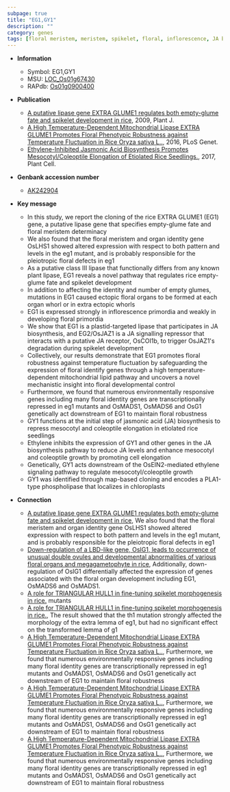 ```yaml
---
subpage: true
title: "EG1,GY1"
description: ""
category: genes
tags: [floral meristem, meristem, spikelet, floral, inflorescence, JA biosynthesis, temperature, seedlings, growth, map-based cloning, ethylene, cell elongation, jasmonic, jasmonic acid,  ja , JA]
---
```


* **Information**  
    + Symbol: EG1,GY1  
    + MSU: [LOC_Os01g67430](http://rice.plantbiology.msu.edu/cgi-bin/ORF_infopage.cgi?orf=LOC_Os01g67430)  
    + RAPdb: [Os01g0900400](http://rapdb.dna.affrc.go.jp/viewer/gbrowse_details/irgsp1?name=Os01g0900400)  

* **Publication**  
    + [A putative lipase gene EXTRA GLUME1 regulates both empty-glume fate and spikelet development in rice](http://www.ncbi.nlm.nih.gov/pubmed?term=A+putative+lipase+gene+EXTRA+GLUME1+regulates+both+empty-glume+fate+and+spikelet+development+in+rice%5BTitle%5D), 2009, Plant J.
    + [A High Temperature-Dependent Mitochondrial Lipase EXTRA GLUME1 Promotes Floral Phenotypic Robustness against Temperature Fluctuation in Rice Oryza sativa L..](http://www.ncbi.nlm.nih.gov/pubmed?term=A+High+Temperature-Dependent+Mitochondrial+Lipase+EXTRA+GLUME1+Promotes+Floral+Phenotypic+Robustness+against+Temperature+Fluctuation+in+Rice+Oryza+sativa+L..%5BTitle%5D), 2016, PLoS Genet.
    + [Ethylene-Inhibited Jasmonic Acid Biosynthesis Promotes Mesocotyl/Coleoptile Elongation of Etiolated Rice Seedlings.](http://www.ncbi.nlm.nih.gov/pubmed?term=Ethylene-Inhibited+Jasmonic+Acid+Biosynthesis+Promotes+Mesocotyl/Coleoptile+Elongation+of+Etiolated+Rice+Seedlings.%5BTitle%5D), 2017, Plant Cell.

* **Genbank accession number**  
    + [AK242904](http://www.ncbi.nlm.nih.gov/nuccore/AK242904)

* **Key message**  
    + In this study, we report the cloning of the rice EXTRA GLUME1 (EG1) gene, a putative lipase gene that specifies empty-glume fate and floral meristem determinacy
    + We also found that the floral meristem and organ identity gene OsLHS1 showed altered expression with respect to both pattern and levels in the eg1 mutant, and is probably responsible for the pleiotropic floral defects in eg1
    + As a putative class III lipase that functionally differs from any known plant lipase, EG1 reveals a novel pathway that regulates rice empty-glume fate and spikelet development
    + In addition to affecting the identity and number of empty glumes, mutations in EG1 caused ectopic floral organs to be formed at each organ whorl or in extra ectopic whorls
    + EG1 is expressed strongly in inflorescence primordia and weakly in developing floral primordia
    + We show that EG1 is a plastid-targeted lipase that participates in JA biosynthesis, and EG2/OsJAZ1 is a JA signalling repressor that interacts with a putative JA receptor, OsCOI1b, to trigger OsJAZ1's degradation during spikelet development
    + Collectively, our results demonstrate that EG1 promotes floral robustness against temperature fluctuation by safeguarding the expression of floral identify genes through a high temperature-dependent mitochondrial lipid pathway and uncovers a novel mechanistic insight into floral developmental control
    + Furthermore, we found that numerous environmentally responsive genes including many floral identity genes are transcriptionally repressed in eg1 mutants and OsMADS1, OsMADS6 and OsG1 genetically act downstream of EG1 to maintain floral robustness
    + GY1 functions at the initial step of jasmonic acid (JA) biosynthesis to repress mesocotyl and coleoptile elongation in etiolated rice seedlings
    + Ethylene inhibits the expression of GY1 and other genes in the JA biosynthesis pathway to reduce JA levels and enhance mesocotyl and coleoptile growth by promoting cell elongation
    + Genetically, GY1 acts downstream of the OsEIN2-mediated ethylene signaling pathway to regulate mesocotyl/coleoptile growth
    + GY1 was identified through map-based cloning and encodes a PLA1-type phospholipase that localizes in chloroplasts

* **Connection**  
    + [A putative lipase gene EXTRA GLUME1 regulates both empty-glume fate and spikelet development in rice](http://www.ncbi.nlm.nih.gov/pubmed?term=A+putative+lipase+gene+EXTRA+GLUME1+regulates+both+empty-glume+fate+and+spikelet+development+in+rice%5BTitle%5D), We also found that the floral meristem and organ identity gene OsLHS1 showed altered expression with respect to both pattern and levels in the eg1 mutant, and is probably responsible for the pleiotropic floral defects in eg1
    + [Down-regulation of a LBD-like gene, OsIG1, leads to occurrence of unusual double ovules and developmental abnormalities of various floral organs and megagametophyte in rice](http://www.ncbi.nlm.nih.gov/pubmed?term=Down-regulation+of+a+LBD-like+gene,+OsIG1,+leads+to+occurrence+of+unusual+double+ovules+and+developmental+abnormalities+of+various+floral+organs+and+megagametophyte+in+rice%5BTitle%5D), Additionally, down-regulation of OsIG1 differentially affected the expression of genes associated with the floral organ development including EG1, OsMADS6 and OsMADS1.
    + [A role for TRIANGULAR HULL1 in fine-tuning spikelet morphogenesis in rice.](eg1) mutants
    + [A role for TRIANGULAR HULL1 in fine-tuning spikelet morphogenesis in rice.](http://www.ncbi.nlm.nih.gov/pubmed?term=A+role+for+TRIANGULAR+HULL1+in+fine-tuning+spikelet+morphogenesis+in+rice.%5BTitle%5D), The result showed that the th1 mutation strongly affected the morphology of the extra lemma of eg1, but had no significant effect on the transformed lemma of g1
    + [A High Temperature-Dependent Mitochondrial Lipase EXTRA GLUME1 Promotes Floral Phenotypic Robustness against Temperature Fluctuation in Rice Oryza sativa L..](http://www.ncbi.nlm.nih.gov/pubmed?term=A+High+Temperature-Dependent+Mitochondrial+Lipase+EXTRA+GLUME1+Promotes+Floral+Phenotypic+Robustness+against+Temperature+Fluctuation+in+Rice+Oryza+sativa+L..%5BTitle%5D), Furthermore, we found that numerous environmentally responsive genes including many floral identity genes are transcriptionally repressed in eg1 mutants and OsMADS1, OsMADS6 and OsG1 genetically act downstream of EG1 to maintain floral robustness
    + [A High Temperature-Dependent Mitochondrial Lipase EXTRA GLUME1 Promotes Floral Phenotypic Robustness against Temperature Fluctuation in Rice Oryza sativa L..](http://www.ncbi.nlm.nih.gov/pubmed?term=A+High+Temperature-Dependent+Mitochondrial+Lipase+EXTRA+GLUME1+Promotes+Floral+Phenotypic+Robustness+against+Temperature+Fluctuation+in+Rice+Oryza+sativa+L..%5BTitle%5D), Furthermore, we found that numerous environmentally responsive genes including many floral identity genes are transcriptionally repressed in eg1 mutants and OsMADS1, OsMADS6 and OsG1 genetically act downstream of EG1 to maintain floral robustness
    + [A High Temperature-Dependent Mitochondrial Lipase EXTRA GLUME1 Promotes Floral Phenotypic Robustness against Temperature Fluctuation in Rice Oryza sativa L..](http://www.ncbi.nlm.nih.gov/pubmed?term=A+High+Temperature-Dependent+Mitochondrial+Lipase+EXTRA+GLUME1+Promotes+Floral+Phenotypic+Robustness+against+Temperature+Fluctuation+in+Rice+Oryza+sativa+L..%5BTitle%5D), Furthermore, we found that numerous environmentally responsive genes including many floral identity genes are transcriptionally repressed in eg1 mutants and OsMADS1, OsMADS6 and OsG1 genetically act downstream of EG1 to maintain floral robustness



